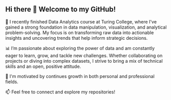 ## Hi there 👋 Welcome to my GitHub!



🔭 I recently finished Data Analytics course at Turing College, where I've gained a strong foundation in data manipulation, visualization, and analytical problem-solving. My focus is on transforming raw data into actionable insights and uncovering trends that help inform strategic decisions.

📊 I’m passionate about exploring the power of data and am constantly eager to learn, grow, and tackle new challenges. Whether collaborating on projects or diving into complex datasets, I strive to bring a mix of technical skills and an open, positive attitude.

🌱 I'm motivated by continues growth in both personal and professional fields.

📫 Feel free to connect and explore my repositories!
